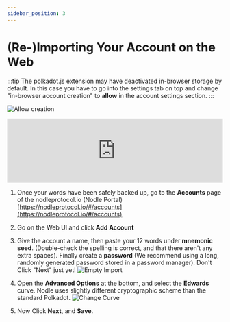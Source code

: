 ```yaml
---
sidebar_position: 3
---
```


# (Re-)Importing Your Account on the Web

:::tip The polkadot.js extension may have deactivated in-browser storage by default.
In this case you have to go into the settings tab on top and change "in-browser account creation" to **allow** in the account settings section. :::

![Allow creation](/img/docs/nodle-cash/allow-inbrowser-storage.png)

<iframe width="100%" src="https://www.youtube.com/embed/zDOoSizhjmQ" frameBorder="0" allowFullScreen></iframe>

1. Once your words have been safely backed up, go to the **Accounts** page of the nodleprotocol.io (Nodle Portal) [https://nodleprotocol.io/#/accounts](https://nodleprotocol.io/#/accounts)
2. Go on the Web UI and click **Add Account**
3. Give the account a name,  then paste your 12 words under **mnemonic seed**. (Double-check the spelling is correct, and that there aren't any extra spaces). Finally create a **password** (We recommend using a long, randomly generated password stored in a password manager). Don't Click "Next" just yet!
   ![Empty Import](/img/docs/nodle-cash/empty-import.png)
4.  Open the **Advanced Options** at the bottom, and select the **Edwards** curve. Nodle uses slightly different cryptographic scheme than the standard Polkadot.
   ![Change Curve](/img/docs/nodle-cash/change-curve.png)

5. Now Click **Next**, and **Save**.
